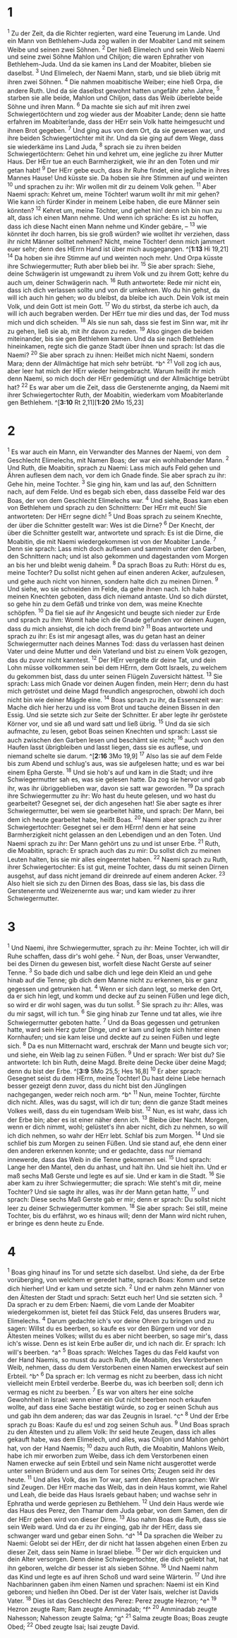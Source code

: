 # 1
<sup class='bibleverse'>1</sup> Zu der Zeit, da die Richter regierten, ward eine Teuerung im Lande. Und ein Mann von Bethlehem-Juda zog wallen in der Moabiter Land mit seinem Weibe und seinen zwei Söhnen. <sup class='bibleverse'>2</sup> Der hieß Elimelech und sein Weib Naemi und seine zwei Söhne Mahlon und Chiljon; die waren Ephrather von Bethlehem-Juda. Und da sie kamen ins Land der Moabiter, blieben sie daselbst. <sup class='bibleverse'>3</sup> Und Elimelech, der Naemi Mann, starb, und sie blieb übrig mit ihren zwei Söhnen. <sup class='bibleverse'>4</sup> Die nahmen moabitische Weiber; eine hieß Orpa, die andere Ruth. Und da sie daselbst gewohnt hatten ungefähr zehn Jahre, <sup class='bibleverse'>5</sup> starben sie alle beide, Mahlon und Chiljon, dass das Weib überlebte beide Söhne und ihren Mann. <sup class='bibleverse'>6</sup> Da machte sie sich auf mit ihren zwei Schwiegertöchtern und zog wieder aus der Moabiter Lande; denn sie hatte erfahren im Moabiterlande, dass der HErr sein Volk hatte heimgesucht und ihnen Brot gegeben. <sup class='bibleverse'>7</sup> Und ging aus von dem Ort, da sie gewesen war, und ihre beiden Schwiegertöchter mit ihr. Und da sie ging auf dem Wege, dass sie wiederkäme ins Land Juda, <sup class='bibleverse'>8</sup> sprach sie zu ihren beiden Schwiegertöchtern: Gehet hin und kehret um, eine jegliche zu ihrer Mutter Haus. Der HErr tue an euch Barmherzigkeit, wie ihr an den Toten und mir getan habt! <sup class='bibleverse'>9</sup> Der HErr gebe euch, dass ihr Ruhe findet, eine jegliche in ihres Mannes Hause! Und küsste sie. Da hoben sie ihre Stimmen auf und weinten <sup class='bibleverse'>10</sup> und sprachen zu ihr: Wir wollen mit dir zu deinem Volk gehen. <sup class='bibleverse'>11</sup> Aber Naemi sprach: Kehret um, meine Töchter! warum wollt ihr mit mir gehen? Wie kann ich fürder Kinder in meinem Leibe haben, die eure Männer sein könnten? <sup class='bibleverse'>12</sup> Kehret um, meine Töchter, und gehet hin! denn ich bin nun zu alt, dass ich einen Mann nehme. Und wenn ich spräche: Es ist zu hoffen, dass ich diese Nacht einen Mann nehme und Kinder gebäre, – <sup class='bibleverse'>13</sup> wie könntet ihr doch harren, bis sie groß würden? wie wolltet ihr verziehen, dass ihr nicht Männer solltet nehmen? Nicht, meine Töchter! denn mich jammert euer sehr; denn des HErrn Hand ist über mich ausgegangen. ^[**1:13** Hi 19,21] <sup class='bibleverse'>14</sup> Da hoben sie ihre Stimme auf und weinten noch mehr. Und Orpa küsste ihre Schwiegermutter; Ruth aber blieb bei ihr. <sup class='bibleverse'>15</sup> Sie aber sprach: Siehe, deine Schwägerin ist umgewandt zu ihrem Volk und zu ihrem Gott; kehre du auch um, deiner Schwägerin nach. <sup class='bibleverse'>16</sup> Ruth antwortete: Rede mir nicht ein, dass ich dich verlassen sollte und von dir umkehren. Wo du hin gehst, da will ich auch hin gehen; wo du bleibst, da bleibe ich auch. Dein Volk ist mein Volk, und dein Gott ist mein Gott. <sup class='bibleverse'>17</sup> Wo du stirbst, da sterbe ich auch, da will ich auch begraben werden. Der HErr tue mir dies und das, der Tod muss mich und dich scheiden. <sup class='bibleverse'>18</sup> Als sie nun sah, dass sie fest im Sinn war, mit ihr zu gehen, ließ sie ab, mit ihr davon zu reden. <sup class='bibleverse'>19</sup> Also gingen die beiden miteinander, bis sie gen Bethlehem kamen. Und da sie nach Bethlehem hineinkamen, regte sich die ganze Stadt über ihnen und sprach: Ist das die Naemi? <sup class='bibleverse'>20</sup> Sie aber sprach zu ihnen: Heißet mich nicht Naemi, sondern Mara; denn der Allmächtige hat mich sehr betrübt. ^b^ <sup class='bibleverse'>21</sup> Voll zog ich aus, aber leer hat mich der HErr wieder heimgebracht. Warum heißt ihr mich denn Naemi, so mich doch der HErr gedemütigt und der Allmächtige betrübt hat? <sup class='bibleverse'>22</sup> Es war aber um die Zeit, dass die Gerstenernte anging, da Naemi mit ihrer Schwiegertochter Ruth, der Moabitin, wiederkam vom Moabiterlande gen Bethlehem.
 ^[**3:10** Rt 2,11][**1:20** 2Mo 15,23]

# 2
<sup class='bibleverse'>1</sup> Es war auch ein Mann, ein Verwandter des Mannes der Naemi, von dem Geschlecht Elimelechs, mit Namen Boas; der war ein wohlhabender Mann. <sup class='bibleverse'>2</sup> Und Ruth, die Moabitin, sprach zu Naemi: Lass mich aufs Feld gehen und Ähren auflesen dem nach, vor dem ich Gnade finde. Sie aber sprach zu ihr: Gehe hin, meine Tochter. <sup class='bibleverse'>3</sup> Sie ging hin, kam und las auf, den Schnittern nach, auf dem Felde. Und es begab sich eben, dass dasselbe Feld war des Boas, der von dem Geschlecht Elimelechs war. <sup class='bibleverse'>4</sup> Und siehe, Boas kam eben von Bethlehem und sprach zu den Schnittern: Der HErr mit euch! Sie antworteten: Der HErr segne dich! <sup class='bibleverse'>5</sup> Und Boas sprach zu seinem Knechte, der über die Schnitter gestellt war: Wes ist die Dirne? <sup class='bibleverse'>6</sup> Der Knecht, der über die Schnitter gestellt war, antwortete und sprach: Es ist die Dirne, die Moabitin, die mit Naemi wiedergekommen ist von der Moabiter Lande. <sup class='bibleverse'>7</sup> Denn sie sprach: Lass mich doch auflesen und sammeln unter den Garben, den Schnittern nach; und ist also gekommen und dagestanden vom Morgen an bis her und bleibt wenig daheim. <sup class='bibleverse'>8</sup> Da sprach Boas zu Ruth: Hörst du es, meine Tochter? Du sollst nicht gehen auf einen anderen Acker, aufzulesen, und gehe auch nicht von hinnen, sondern halte dich zu meinen Dirnen. <sup class='bibleverse'>9</sup> Und siehe, wo sie schneiden im Felde, da gehe ihnen nach. Ich habe meinen Knechten geboten, dass dich niemand antaste. Und so dich dürstet, so gehe hin zu dem Gefäß und trinke von dem, was meine Knechte schöpfen. <sup class='bibleverse'>10</sup> Da fiel sie auf ihr Angesicht und beugte sich nieder zur Erde und sprach zu ihm: Womit habe ich die Gnade gefunden vor deinen Augen, dass du mich ansiehst, die ich doch fremd bin? <sup class='bibleverse'>11</sup> Boas antwortete und sprach zu ihr: Es ist mir angesagt alles, was du getan hast an deiner Schwiegermutter nach deines Mannes Tod: dass du verlassen hast deinen Vater und deine Mutter und dein Vaterland und bist zu einem Volk gezogen, das du zuvor nicht kanntest. <sup class='bibleverse'>12</sup> Der HErr vergelte dir deine Tat, und dein Lohn müsse vollkommen sein bei dem HErrn, dem Gott Israels, zu welchem du gekommen bist, dass du unter seinen Flügeln Zuversicht hättest. <sup class='bibleverse'>13</sup> Sie sprach: Lass mich Gnade vor deinen Augen finden, mein Herr; denn du hast mich getröstet und deine Magd freundlich angesprochen, obwohl ich doch nicht bin wie deiner Mägde eine. <sup class='bibleverse'>14</sup> Boas sprach zu ihr, da Essenszeit war: Mache dich hier herzu und iss vom Brot und tauche deinen Bissen in den Essig. Und sie setzte sich zur Seite der Schnitter. Er aber legte ihr geröstete Körner vor, und sie aß und ward satt und ließ übrig. <sup class='bibleverse'>15</sup> Und da sie sich aufmachte, zu lesen, gebot Boas seinen Knechten und sprach: Lasst sie auch zwischen den Garben lesen und beschämt sie nicht; <sup class='bibleverse'>16</sup> auch von den Haufen lasst übrigbleiben und lasst liegen, dass sie es auflese, und niemand schelte sie darum. ^[**2:16** 3Mo 19,9] <sup class='bibleverse'>17</sup> Also las sie auf dem Felde bis zum Abend und schlug's aus, was sie aufgelesen hatte; und es war bei einem Epha Gerste. <sup class='bibleverse'>18</sup> Und sie hob's auf und kam in die Stadt; und ihre Schwiegermutter sah es, was sie gelesen hatte. Da zog sie hervor und gab ihr, was ihr übriggeblieben war, davon sie satt war geworden. <sup class='bibleverse'>19</sup> Da sprach ihre Schwiegermutter zu ihr: Wo hast du heute gelesen, und wo hast du gearbeitet? Gesegnet sei, der dich angesehen hat! Sie aber sagte es ihrer Schwiegermutter, bei wem sie gearbeitet hätte, und sprach: Der Mann, bei dem ich heute gearbeitet habe, heißt Boas. <sup class='bibleverse'>20</sup> Naemi aber sprach zu ihrer Schwiegertochter: Gesegnet sei er dem HErrn! denn er hat seine Barmherzigkeit nicht gelassen an den Lebendigen und an den Toten. Und Naemi sprach zu ihr: Der Mann gehört uns zu und ist unser Erbe. <sup class='bibleverse'>21</sup> Ruth, die Moabitin, sprach: Er sprach auch das zu mir: Du sollst dich zu meinen Leuten halten, bis sie mir alles eingeerntet haben. <sup class='bibleverse'>22</sup> Naemi sprach zu Ruth, ihrer Schwiegertochter: Es ist gut, meine Tochter, dass du mit seinen Dirnen ausgehst, auf dass nicht jemand dir dreinrede auf einem anderen Acker. <sup class='bibleverse'>23</sup> Also hielt sie sich zu den Dirnen des Boas, dass sie las, bis dass die Gerstenernte und Weizenernte aus war; und kam wieder zu ihrer Schwiegermutter.


# 3
<sup class='bibleverse'>1</sup> Und Naemi, ihre Schwiegermutter, sprach zu ihr: Meine Tochter, ich will dir Ruhe schaffen, dass dir's wohl gehe. <sup class='bibleverse'>2</sup> Nun, der Boas, unser Verwandter, bei des Dirnen du gewesen bist, worfelt diese Nacht Gerste auf seiner Tenne. <sup class='bibleverse'>3</sup> So bade dich und salbe dich und lege dein Kleid an und gehe hinab auf die Tenne; gib dich dem Manne nicht zu erkennen, bis er ganz gegessen und getrunken hat. <sup class='bibleverse'>4</sup> Wenn er sich dann legt, so merke den Ort, da er sich hin legt, und komm und decke auf zu seinen Füßen und lege dich, so wird er dir wohl sagen, was du tun sollst. <sup class='bibleverse'>5</sup> Sie sprach zu ihr: Alles, was du mir sagst, will ich tun. <sup class='bibleverse'>6</sup> Sie ging hinab zur Tenne und tat alles, wie ihre Schwiegermutter geboten hatte. <sup class='bibleverse'>7</sup> Und da Boas gegessen und getrunken hatte, ward sein Herz guter Dinge, und er kam und legte sich hinter einen Kornhaufen; und sie kam leise und deckte auf zu seinen Füßen und legte sich. <sup class='bibleverse'>8</sup> Da es nun Mitternacht ward, erschrak der Mann und beugte sich vor; und siehe, ein Weib lag zu seinen Füßen. <sup class='bibleverse'>9</sup> Und er sprach: Wer bist du? Sie antwortete: Ich bin Ruth, deine Magd. Breite deine Decke über deine Magd; denn du bist der Erbe. ^[**3:9** 5Mo 25,5; Hes 16,8] <sup class='bibleverse'>10</sup> Er aber sprach: Gesegnet seist du dem HErrn, meine Tochter! Du hast deine Liebe hernach besser gezeigt denn zuvor, dass du nicht bist den Jünglingen nachgegangen, weder reich noch arm. ^b^ <sup class='bibleverse'>11</sup> Nun, meine Tochter, fürchte dich nicht. Alles, was du sagst, will ich dir tun; denn die ganze Stadt meines Volkes weiß, dass du ein tugendsam Weib bist. <sup class='bibleverse'>12</sup> Nun, es ist wahr, dass ich der Erbe bin; aber es ist einer näher denn ich. <sup class='bibleverse'>13</sup> Bleibe über Nacht. Morgen, wenn er dich nimmt, wohl; gelüstet's ihn aber nicht, dich zu nehmen, so will ich dich nehmen, so wahr der HErr lebt. Schlaf bis zum Morgen. <sup class='bibleverse'>14</sup> Und sie schlief bis zum Morgen zu seinen Füßen. Und sie stand auf, ehe denn einer den anderen erkennen konnte; und er gedachte, dass nur niemand innewerde, dass das Weib in die Tenne gekommen sei. <sup class='bibleverse'>15</sup> Und sprach: Lange her den Mantel, den du anhast, und halt ihn. Und sie hielt ihn. Und er maß sechs Maß Gerste und legte es auf sie. Und er kam in die Stadt. <sup class='bibleverse'>16</sup> Sie aber kam zu ihrer Schwiegermutter; die sprach: Wie steht's mit dir, meine Tochter? Und sie sagte ihr alles, was ihr der Mann getan hatte, <sup class='bibleverse'>17</sup> und sprach: Diese sechs Maß Gerste gab er mir; denn er sprach: Du sollst nicht leer zu deiner Schwiegermutter kommen. <sup class='bibleverse'>18</sup> Sie aber sprach: Sei still, meine Tochter, bis du erfährst, wo es hinaus will; denn der Mann wird nicht ruhen, er bringe es denn heute zu Ende.
 

# 4
<sup class='bibleverse'>1</sup> Boas ging hinauf ins Tor und setzte sich daselbst. Und siehe, da der Erbe vorüberging, von welchem er geredet hatte, sprach Boas: Komm und setze dich hierher! Und er kam und setzte sich. <sup class='bibleverse'>2</sup> Und er nahm zehn Männer von den Ältesten der Stadt und sprach: Setzt euch her! Und sie setzten sich. <sup class='bibleverse'>3</sup> Da sprach er zu dem Erben: Naemi, die vom Lande der Moabiter wiedergekommen ist, bietet feil das Stück Feld, das unseres Bruders war, Elimelechs. <sup class='bibleverse'>4</sup> Darum gedachte ich's vor deine Ohren zu bringen und zu sagen: Willst du es beerben, so kaufe es vor den Bürgern und vor den Ältesten meines Volkes; willst du es aber nicht beerben, so sage mir's, dass ich's wisse. Denn es ist kein Erbe außer dir, und ich nach dir. Er sprach: Ich will's beerben. ^a^ <sup class='bibleverse'>5</sup> Boas sprach: Welches Tages du das Feld kaufst von der Hand Naemis, so musst du auch Ruth, die Moabitin, des Verstorbenen Weib, nehmen, dass du dem Verstorbenen einen Namen erweckest auf sein Erbteil. ^b^ <sup class='bibleverse'>6</sup> Da sprach er: Ich vermag es nicht zu beerben, dass ich nicht vielleicht mein Erbteil verderbe. Beerbe du, was ich beerben soll; denn ich vermag es nicht zu beerben. <sup class='bibleverse'>7</sup> Es war von alters her eine solche Gewohnheit in Israel: wenn einer ein Gut nicht beerben noch erkaufen wollte, auf dass eine Sache bestätigt würde, so zog er seinen Schuh aus und gab ihn dem anderen; das war das Zeugnis in Israel. ^c^ <sup class='bibleverse'>8</sup> Und der Erbe sprach zu Boas: Kaufe du es! und zog seinen Schuh aus. <sup class='bibleverse'>9</sup> Und Boas sprach zu den Ältesten und zu allem Volk: Ihr seid heute Zeugen, dass ich alles gekauft habe, was dem Elimelech, und alles, was Chiljon und Mahlon gehört hat, von der Hand Naemis; <sup class='bibleverse'>10</sup> dazu auch Ruth, die Moabitin, Mahlons Weib, habe ich mir erworben zum Weibe, dass ich dem Verstorbenen einen Namen erwecke auf sein Erbteil und sein Name nicht ausgerottet werde unter seinen Brüdern und aus dem Tor seines Orts; Zeugen seid ihr des heute. <sup class='bibleverse'>11</sup> Und alles Volk, das im Tor war, samt den Ältesten sprachen: Wir sind Zeugen. Der HErr mache das Weib, das in dein Haus kommt, wie Rahel und Leah, die beide das Haus Israels gebaut haben; und wachse sehr in Ephratha und werde gepriesen zu Bethlehem. <sup class='bibleverse'>12</sup> Und dein Haus werde wie das Haus des Perez, den Thamar dem Juda gebar, von dem Samen, den dir der HErr geben wird von dieser Dirne. <sup class='bibleverse'>13</sup> Also nahm Boas die Ruth, dass sie sein Weib ward. Und da er zu ihr einging, gab ihr der HErr, dass sie schwanger ward und gebar einen Sohn. ^d^ <sup class='bibleverse'>14</sup> Da sprachen die Weiber zu Naemi: Gelobt sei der HErr, der dir nicht hat lassen abgehen einen Erben zu dieser Zeit, dass sein Name in Israel bliebe. <sup class='bibleverse'>15</sup> Der wir dich erquicken und dein Alter versorgen. Denn deine Schwiegertochter, die dich geliebt hat, hat ihn geboren, welche dir besser ist als sieben Söhne. <sup class='bibleverse'>16</sup> Und Naemi nahm das Kind und legte es auf ihren Schoß und ward seine Wärterin. <sup class='bibleverse'>17</sup> Und ihre Nachbarinnen gaben ihm einen Namen und sprachen: Naemi ist ein Kind geboren; und hießen ihn Obed. Der ist der Vater Isais, welcher ist Davids Vater. <sup class='bibleverse'>18</sup> Dies ist das Geschlecht des Perez: Perez zeugte Hezron; ^e^ <sup class='bibleverse'>19</sup> Hezron zeugte Ram; Ram zeugte Amminadab; ^f^ <sup class='bibleverse'>20</sup> Amminadab zeugte Nahesson; Nahesson zeugte Salma; ^g^ <sup class='bibleverse'>21</sup> Salma zeugte Boas; Boas zeugte Obed; <sup class='bibleverse'>22</sup> Obed zeugte Isai; Isai zeugte David.